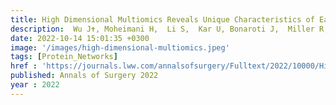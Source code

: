 ```yaml
---
title: High Dimensional Multiomics Reveals Unique Characteristics of Early Plasma Administration in Polytrauma Patients With TBI
description:  Wu J✝, Moheimani H,  Li S,  Kar U, Bonaroti J,  Miller R,  Daley B, Harbrecht B,  Claridge J,  Gruen D, Phelan H,Guyette F,  Neal M, <strong>Das J✝</strong>,  Sperry J,  Billiar T✝
date: 2022-10-14 15:01:35 +0300
image: '/images/high-dimensional-multiomics.jpeg'
tags: [Protein_Networks]
href : 'https://journals.lww.com/annalsofsurgery/Fulltext/2022/10000/High_Dimensional_Multiomics_Reveals_Unique.11.aspx'
published: Annals of Surgery 2022
year : 2022
---
```


